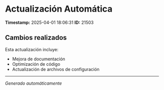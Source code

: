 # Actualización Automática

**Timestamp:** 2025-04-01 18:06:31
**ID:** 21503

## Cambios realizados

Esta actualización incluye:
- Mejora de documentación
- Optimización de código
- Actualización de archivos de configuración

---
*Generado automáticamente*
